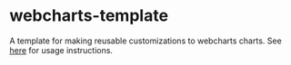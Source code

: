 # webcharts-template
A template for making reusable customizations to webcharts charts. See [here](instructions.md) for usage instructions.
